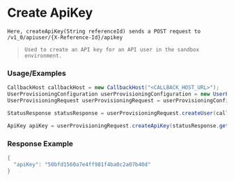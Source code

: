 # Create ApiKey

`Here, createApiKey(String referenceId) sends a POST request to /v1_0/apiuser/{X-Reference-Id}/apikey`

> `Used to create an API key for an API user in the sandbox environment.`

### Usage/Examples

```java
CallbackHost callbackHost = new CallbackHost("<CALLBACK_HOST_URL>");
UserProvisioningConfiguration userProvisioningConfiguration = new UserProvisioningConfiguration("<SUBSCRIPTION_KEY>");
UserProvisioningRequest userProvisioningRequest = userProvisioningConfiguration.createUserProvisioningRequest();

StatusResponse statusResponse = userProvisioningRequest.createUser(callbackHost);

ApiKey apiKey = userProvisioningRequest.createApiKey(statusResponse.getReferenceId());
```

### Response Example

```java
{
  "apiKey": "50bfd1560a7e4ff981f4ba0c2a07b40d"
}
```